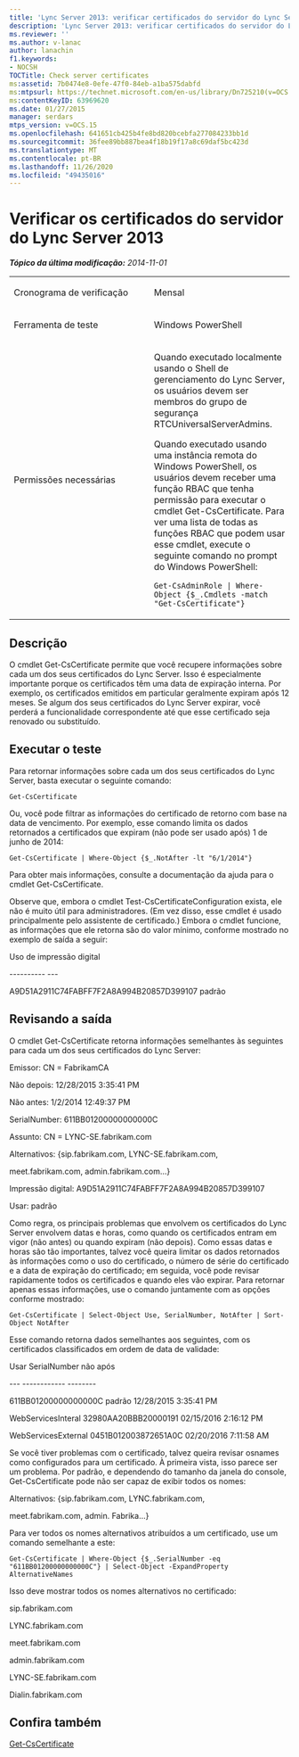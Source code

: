 ```yaml
---
title: 'Lync Server 2013: verificar certificados do servidor do Lync Server 2013'
description: 'Lync Server 2013: verificar certificados do servidor do Lync Server 2013.'
ms.reviewer: ''
ms.author: v-lanac
author: lanachin
f1.keywords:
- NOCSH
TOCTitle: Check server certificates
ms:assetid: 7b0474e8-0efe-47f0-84eb-a1ba575dabfd
ms:mtpsurl: https://technet.microsoft.com/en-us/library/Dn725210(v=OCS.15)
ms:contentKeyID: 63969620
ms.date: 01/27/2015
manager: serdars
mtps_version: v=OCS.15
ms.openlocfilehash: 641651cb425b4fe8bd820bcebfa277084233bb1d
ms.sourcegitcommit: 36fee89bb887bea4f18b19f17a8c69daf5bc423d
ms.translationtype: MT
ms.contentlocale: pt-BR
ms.lasthandoff: 11/26/2020
ms.locfileid: "49435016"
---
```

# <a name="check-lync-server-2013-server-certificates"></a>Verificar os certificados do servidor do Lync Server 2013

<div data-xmlns="http://www.w3.org/1999/xhtml">

<div class="topic" data-xmlns="http://www.w3.org/1999/xhtml" data-msxsl="urn:schemas-microsoft-com:xslt" data-cs="https://msdn.microsoft.com/">

<div data-asp="https://msdn2.microsoft.com/asp">



</div>

<div id="mainSection">

<div id="mainBody">

<span> </span>

_**Tópico da última modificação:** 2014-11-01_


<table>
<colgroup>
<col style="width: 50%" />
<col style="width: 50%" />
</colgroup>
<tbody>
<tr class="odd">
<td><p>Cronograma de verificação</p></td>
<td><p>Mensal</p></td>
</tr>
<tr class="even">
<td><p>Ferramenta de teste</p></td>
<td><p>Windows PowerShell</p></td>
</tr>
<tr class="odd">
<td><p>Permissões necessárias</p></td>
<td><p>Quando executado localmente usando o Shell de gerenciamento do Lync Server, os usuários devem ser membros do grupo de segurança RTCUniversalServerAdmins.</p>
<p>Quando executado usando uma instância remota do Windows PowerShell, os usuários devem receber uma função RBAC que tenha permissão para executar o cmdlet Get-CsCertificate. Para ver uma lista de todas as funções RBAC que podem usar esse cmdlet, execute o seguinte comando no prompt do Windows PowerShell:</p>
<p><code>Get-CsAdminRole | Where-Object {$_.Cmdlets -match &quot;Get-CsCertificate&quot;}</code></p></td>
</tr>
</tbody>
</table>


<div>

## <a name="description"></a>Descrição

O cmdlet Get-CsCertificate permite que você recupere informações sobre cada um dos seus certificados do Lync Server. Isso é especialmente importante porque os certificados têm uma data de expiração interna. Por exemplo, os certificados emitidos em particular geralmente expiram após 12 meses. Se algum dos seus certificados do Lync Server expirar, você perderá a funcionalidade correspondente até que esse certificado seja renovado ou substituído.

</div>

<div>

## <a name="running-the-test"></a>Executar o teste

Para retornar informações sobre cada um dos seus certificados do Lync Server, basta executar o seguinte comando:

`Get-CsCertificate`

Ou, você pode filtrar as informações do certificado de retorno com base na data de vencimento. Por exemplo, esse comando limita os dados retornados a certificados que expiram (não pode ser usado após) 1 de junho de 2014:

`Get-CsCertificate | Where-Object {$_.NotAfter -lt "6/1/2014"}`

Para obter mais informações, consulte a documentação da ajuda para o cmdlet Get-CsCertificate.

Observe que, embora o cmdlet Test-CsCertificateConfiguration exista, ele não é muito útil para administradores. (Em vez disso, esse cmdlet é usado principalmente pelo assistente de certificado.) Embora o cmdlet funcione, as informações que ele retorna são do valor mínimo, conforme mostrado no exemplo de saída a seguir:

Uso de impressão digital

\---------- ---

A9D51A2911C74FABFF7F2A8A994B20857D399107 padrão

</div>

<div>

## <a name="reviewing-the-output"></a>Revisando a saída

O cmdlet Get-CsCertificate retorna informações semelhantes às seguintes para cada um dos seus certificados do Lync Server:

Emissor: CN = FabrikamCA

Não depois: 12/28/2015 3:35:41 PM

Não antes: 1/2/2014 12:49:37 PM

SerialNumber: 611BB01200000000000C

Assunto: CN = LYNC-SE.fabrikam.com

Alternativos: {sip.fabrikam.com, LYNC-SE.fabrikam.com,

meet.fabrikam.com, admin.fabrikam.com...}

Impressão digital: A9D51A2911C74FABFF7F2A8A994B20857D399107

Usar: padrão

Como regra, os principais problemas que envolvem os certificados do Lync Server envolvem datas e horas, como quando os certificados entram em vigor (não antes) ou quando expiram (não depois). Como essas datas e horas são tão importantes, talvez você queira limitar os dados retornados às informações como o uso do certificado, o número de série do certificado e a data de expiração do certificado; em seguida, você pode revisar rapidamente todos os certificados e quando eles vão expirar. Para retornar apenas essas informações, use o comando juntamente com as opções conforme mostrado:

`Get-CsCertificate | Select-Object Use, SerialNumber, NotAfter | Sort-Object NotAfter`

Esse comando retorna dados semelhantes aos seguintes, com os certificados classificados em ordem de data de validade:

Usar SerialNumber não após

\--- ------------ --------

611BB01200000000000C padrão 12/28/2015 3:35:41 PM

WebServicesInteral 32980AA20BBB20000191 02/15/2016 2:16:12 PM

WebServicesExternal 0451B012003872651A0C 02/20/2016 7:11:58 AM

Se você tiver problemas com o certificado, talvez queira revisar osnames como configurados para um certificado. À primeira vista, isso parece ser um problema. Por padrão, e dependendo do tamanho da janela do console, Get-CsCertificate pode não ser capaz de exibir todos os nomes:

Alternativos: {sip.fabrikam.com, LYNC.fabrikam.com,

meet.fabrikam.com, admin. Fabrika...}

Para ver todos os nomes alternativos atribuídos a um certificado, use um comando semelhante a este:

`Get-CsCertificate | Where-Object {$_.SerialNumber -eq "611BB01200000000000C"} | Select-Object -ExpandProperty AlternativeNames`

Isso deve mostrar todos os nomes alternativos no certificado:

sip.fabrikam.com

LYNC.fabrikam.com

meet.fabrikam.com

admin.fabrikam.com

LYNC-SE.fabrikam.com

Dialin.fabrikam.com

</div>

<div>

## <a name="see-also"></a>Confira também


[Get-CsCertificate](https://docs.microsoft.com/powershell/module/skype/Get-CsCertificate)  
  

</div>

</div>

<span> </span>

</div>

</div>

</div>

